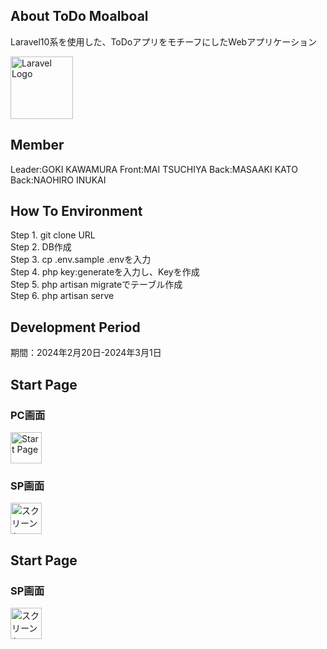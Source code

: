 

## About ToDo Moalboal

<p>
Laravel10系を使用した、ToDoアプリをモチーフにしたWebアプリケーション
</p>
<p><a href="https://laravel.com" target="_blank"><img src="https://raw.githubusercontent.com/laravel/art/master/logo-lockup/5%20SVG/2%20CMYK/1%20Full%20Color/laravel-logolockup-cmyk-red.svg" width="100" alt="Laravel Logo"></a></p>

## Member
<p>
 Leader:GOKI KAWAMURA
 Front:MAI TSUCHIYA
 Back:MASAAKI KATO
 Back:NAOHIRO INUKAI
</p>

## How To Environment

<p>
 Step 1. git clone URL<br>
 Step 2. DB作成<br>
 Step 3. cp .env.sample .envを入力<br>
 Step 4. php key:generateを入力し、Keyを作成<br>
 Step 5. php artisan migrateでテーブル作成<br>
 Step 6. php artisan serve<br>
</p>

## Development Period
<p>
期間：2024年2月20日-2024年3月1日
</p>

## Start Page
<h3>PC画面</h3>
<img width="50" alt="Start Page" src="https://github.com/goki11reds327/todo_moalboal/assets/127312306/af3a97c8-5728-42e8-9240-27b1d6270747">

<h3>SP画面</h3>
<img width="50" alt="スクリーンショット 2024-02-27 14 01 02" src="https://github.com/goki11reds327/todo_moalboal/assets/127312306/46acc2df-3b65-48bf-8f5b-6399afdbdab3">

## Start Page
<h3>SP画面</h3>
<img width="50" alt="スクリーンショット 2024-02-27 14 00 44" src="https://github.com/goki11reds327/todo_moalboal/assets/127312306/ef6dba13-9d11-4e4b-aafc-b54cd8f22d5f">
